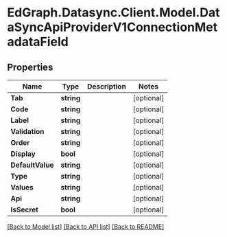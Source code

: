 # EdGraph.Datasync.Client.Model.DataSyncApiProviderV1ConnectionMetadataField

## Properties

Name | Type | Description | Notes
------------ | ------------- | ------------- | -------------
**Tab** | **string** |  | [optional] 
**Code** | **string** |  | [optional] 
**Label** | **string** |  | [optional] 
**Validation** | **string** |  | [optional] 
**Order** | **string** |  | [optional] 
**Display** | **bool** |  | [optional] 
**DefaultValue** | **string** |  | [optional] 
**Type** | **string** |  | [optional] 
**Values** | **string** |  | [optional] 
**Api** | **string** |  | [optional] 
**IsSecret** | **bool** |  | [optional] 

[[Back to Model list]](../README.md#documentation-for-models) [[Back to API list]](../README.md#documentation-for-api-endpoints) [[Back to README]](../README.md)

